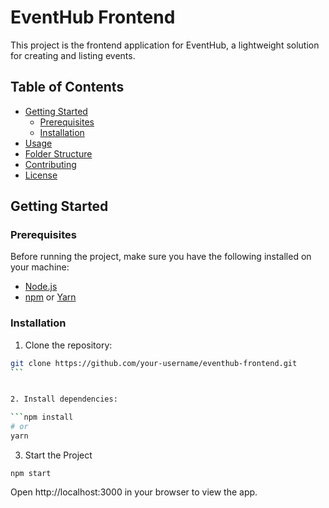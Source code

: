 # EventHub Frontend

This project is the frontend application for EventHub, a lightweight solution for creating and listing events.

## Table of Contents

- [Getting Started](#getting-started)
  - [Prerequisites](#prerequisites)
  - [Installation](#installation)
- [Usage](#usage)
- [Folder Structure](#folder-structure)
- [Contributing](#contributing)
- [License](#license)

## Getting Started

### Prerequisites

Before running the project, make sure you have the following installed on your machine:

- [Node.js](https://nodejs.org/)
- [npm](https://www.npmjs.com/) or [Yarn](https://yarnpkg.com/)

### Installation

1. Clone the repository:

````bash
git clone https://github.com/your-username/eventhub-frontend.git
```


2. Install dependencies:

```npm install
# or
yarn
````

3. Start the Project

```npm start```

Open http://localhost:3000 in your browser to view the app.

